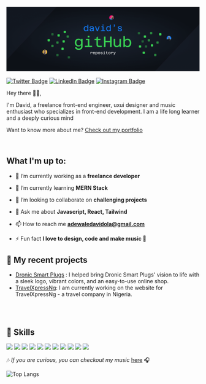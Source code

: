 [![David's GitHub Banner](./assets/header.png)](https://github.com/DavidAdewale?tab=repositories)

<!-- [![Visits Badge](https://badges.pufler.dev/visits/DavidAdewale/DavidAdewale)](https://davidwebworks.com) -->

[![Twitter Badge](https://img.shields.io/badge/Twitter-Profile-informational?style=flat&logo=twitter&logoColor=white&color=1CA2F1)](https://twitter.com/realmace_)
[![LinkedIn Badge](https://img.shields.io/badge/LinkedIn-Profile-informational?style=flat&logo=linkedin&logoColor=white&color=0D76A8)](https://www.linkedin.com/in/david-adewale-a64082209/)
[![Instagram Badge](https://img.shields.io/badge/Instagram-Profile-informational?style=flat&logo=instagram&logoColor=white&color=E4405F)](https://www.instagram.com/real.mace/)

<p align="left"> 
Hey there 🙋‍♂️,

I'm David, a freelance front-end engineer, uxui designer and music enthusiast who specializes in front-end development. I am a life long learner and a deeply curious mind

Want to know more about me? [Check out my portfolio](https://www.davidwebworks.com)

</p>
<br>

## What I'm up to:

- 🔭 I’m currently working as a **freelance developer**

- 🌱 I’m currently learning **MERN Stack**

- 👯 I’m looking to collaborate on **challenging projects**

- 💬 Ask me about **Javascript, React, Tailwind**

- 📫 How to reach me **adewaledavidola@gmail.com**

- ⚡ Fun fact **I love to design, code and make music 🎵**

## 📌 My recent projects

- [Dronic Smart Plugs](https://www.getdronic.com) : I helped bring Dronic Smart Plugs' vision to life with a sleek logo, vibrant colors, and an easy-to-use online shop.
  <br/>
- [TravelXpressNg](https://travelxpressng.netlify.app/): I am currently working on the website for TravelXpressNg - a travel company in Nigeria.

<br/>
<br/>

## 💼 Skills

![](https://img.shields.io/badge/Code-React-informational?style=flat&logo=react&logoColor=white&color=4AB197)
![](https://img.shields.io/badge/Code-JavaScript-informational?style=flat&logo=JavaScript&logoColor=white&color=4AB197)
![](https://img.shields.io/badge/Style-CSS-informational?style=flat&logo=css3&logoColor=white&color=4AB197)
![](https://img.shields.io/badge/Style-Tailwind-informational?style=flat&logo=Tailwind-CSS&logoColor=white&color=4AB197)
![](https://img.shields.io/badge/Tools-Bootstrap-informational?style=flat&logo=Bootstrap&logoColor=white&color=563D7C)
![](https://img.shields.io/badge/Style-Sass-informational?style=flat&logo=Sass&logoColor=white&color=4AB197)
![](https://img.shields.io/badge/Tools-Figma-informational?style=flat&logo=Figma&logoColor=white&color=4AB197)
![](https://img.shields.io/badge/Tools-Photoshop-informational?style=flat&logo=Adobe-Photoshop&logoColor=white&color=4AB197)
![](https://img.shields.io/badge/Tools-Illustrator-informational?style=flat&logo=Adobe-Illustrator&logoColor=white&color=4AB197)
![](https://img.shields.io/badge/Tools-GitHub-informational?style=flat&logo=GitHub&logoColor=white&color=4AB197)
![](https://img.shields.io/badge/Tools-Netlify-informational?style=flat&logo=netlify&logoColor=white&color=4AB197)

🎶 <em>If you are curious, you can checkout my music </em>[here](https://audiomack.com/realmace) 🎧

![Top Langs](https://github-readme-stats.vercel.app/api/top-langs/?username=DavidAdewale&layout=compact&theme=dark&border_color=1F2636)

<!-- ![David's GitHub stats](https://github-readme-stats.vercel.app/api?username=DavidAdewale&show_icons=true&theme=radical) -->
